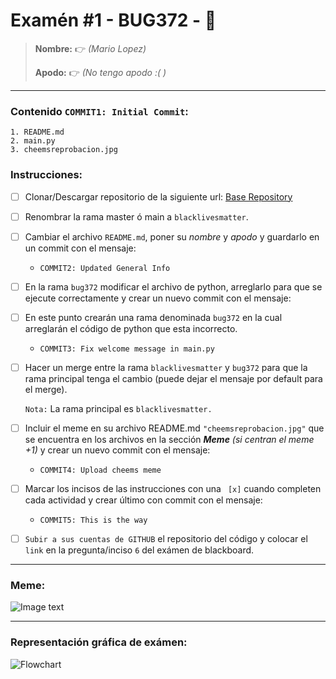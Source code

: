# Examén #1 - BUG372 - 🐛

> __Nombre:__ 👉 *(Mario Lopez)*
>
> __Apodo:__ 👉 *(No tengo apodo :( )*
>
>
---
### Contenido `COMMIT1: Initial Commit`:

	1. README.md
	2. main.py
	3. cheemsreprobacion.jpg

### Instrucciones:

- [ ] Clonar/Descargar repositorio de la siguiente url: [Base Repository](https://github.com/cheemsdoggie/bug372.git)
- [ ] Renombrar la rama master ó main a `blacklivesmatter`.
- [ ] Cambiar el archivo `README.md`, poner su *nombre* y *apodo* y guardarlo en un commit con el mensaje:
  - `COMMIT2: Updated General Info`
- [ ] En la rama `bug372` modificar el archivo de python, arreglarlo para que se ejecute correctamente y crear un nuevo commit con el mensaje:
- [ ] En este punto crearán una rama denominada `bug372` en la cual arreglarán el código de python que esta incorrecto.
  - `COMMIT3: Fix welcome message in main.py`
- [ ] Hacer un merge entre la rama `blacklivesmatter` y `bug372` para que la rama principal tenga el cambio (puede dejar el mensaje por default para el merge).

	`Nota:` La rama principal es `blacklivesmatter.`
- [ ] Incluir el meme en su archivo README.md `"cheemsreprobacion.jpg"` que se encuentra en los archivos en la sección ___Meme___ *(si centran el meme +1)* y crear un nuevo commit con el mensaje:
	- `COMMIT4: Upload cheems meme`
- [ ] Marcar los incisos de las instrucciones con una ` [x]` cuando completen cada actividad y crear último con commit con el mensaje:
  - `COMMIT5: This is the way`
- [ ] `Subir a sus cuentas de GITHUB` el repositorio del código y colocar el `link` en la pregunta/inciso `6` del exámen de blackboard.
---
### Meme:
 ![Image text](./cheemsreprobacion.jpg)

---
### Representación gráfica de exámen:

![Flowchart](https://i.postimg.cc/FsJp36xG/flowchart.jpg)
